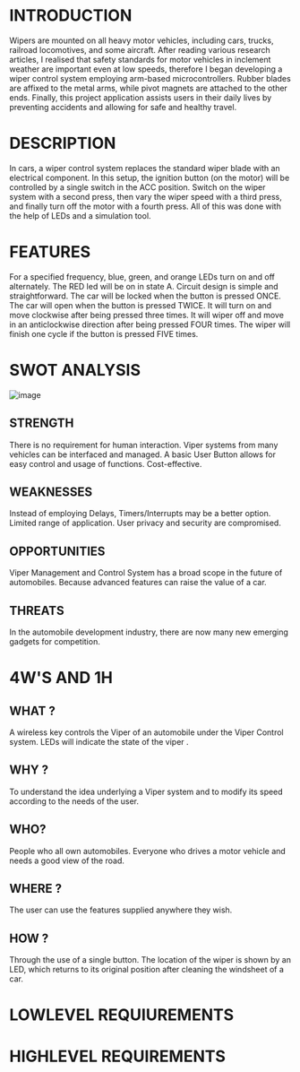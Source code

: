 # INTRODUCTION

Wipers are mounted on all heavy motor vehicles, including cars, trucks, railroad locomotives, and some aircraft.
After reading various research articles, I realised that safety standards for motor vehicles in inclement weather are important even at low speeds, 
therefore I began developing a wiper control system employing arm-based microcontrollers.
Rubber blades are affixed to the metal arms, while pivot magnets are attached to the other ends.
Finally, this project application assists users in their daily lives by preventing accidents and allowing for safe and healthy travel.

# DESCRIPTION 

In cars, a wiper control system replaces the standard wiper blade with an electrical component. In this setup, the ignition button (on the motor) will be 
controlled by a single switch in the ACC position. Switch on the wiper system with a second press, then vary the wiper speed with a third press, and finally
turn off the motor with a fourth press. All of this was done with the help of LEDs and a simulation tool.

# FEATURES

For a specified frequency, blue, green, and orange LEDs turn on and off alternately. The RED led will be on in state A. Circuit design is simple and straightforward. 
The car will be locked when the button is pressed ONCE.
The car will open when the button is pressed TWICE.
It will turn on and move clockwise after being pressed three times.
It will wiper off and move in an anticlockwise direction after being pressed FOUR times.
The wiper will finish one cycle if the button is pressed FIVE times.

# SWOT ANALYSIS

![image](https://user-images.githubusercontent.com/101012637/168273783-f0ec54bc-2bd7-4729-a057-01b1e7a7ed67.png)

## STRENGTH 

There is no requirement for human interaction.
Viper systems from many vehicles can be interfaced and managed.
A basic User Button allows for easy control and usage of functions.
Cost-effective.

## WEAKNESSES

Instead of employing Delays, Timers/Interrupts may be a better option.
Limited range of application.
User privacy and security are compromised.


## OPPORTUNITIES

Viper Management and Control System has a broad scope in the future of automobiles. Because advanced features can raise the value of a car.

## THREATS 

In the automobile development industry, there are now many new emerging gadgets for competition.


# 4W'S AND 1H

## WHAT ?

A wireless key controls the Viper of an automobile under the Viper Control system. LEDs will indicate the state of the viper
.
## WHY ?

To understand the idea underlying a Viper system and to modify its speed according to the needs of the user.

## WHO?

People who all own automobiles. Everyone who drives a motor vehicle and needs a good view of the road.

## WHERE ?

The user can use the features supplied anywhere they wish.

## HOW ?

Through the use of a single button. The location of the wiper is shown by an LED, which returns to its original position after cleaning the windsheet of a car.


#  LOWLEVEL REQUIUREMENTS












# HIGHLEVEL REQUIREMENTS


















